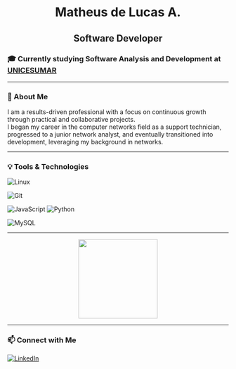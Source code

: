 <h1 align="center">Matheus de Lucas A.</h1>
<h2 align="center">Software Developer</h2>
  
### 🎓 Currently studying Software Analysis and Development at [UNICESUMAR](https://www.unicesumar.edu.br/)
---

### **📌 About Me**  
I am a results-driven professional with a focus on continuous growth through practical and collaborative projects.  
I began my career in the computer networks field as a support technician, progressed to a junior network analyst, and eventually transitioned into development, leveraging my background in networks.

---

### **💡 Tools & Technologies**  
![Linux](https://img.shields.io/badge/Linux-FCC624?style=for-the-badge&logo=linux&logoColor=black) 

![Git](https://img.shields.io/badge/Git-F05032?style=for-the-badge&logo=git&logoColor=white)  

![JavaScript](https://img.shields.io/badge/JavaScript-F7DF1E?style=for-the-badge&logo=javascript&logoColor=black) ![Python](https://img.shields.io/badge/Python-3776AB?style=for-the-badge&logo=python&logoColor=white)  


![MySQL](https://img.shields.io/badge/MySQL-4479A1?style=for-the-badge&logo=mysql&logoColor=white)  

---

<div align="center">
  <img height="180em" src="https://github-readme-stats.vercel.app/api/top-langs/?username=dlucas027&layout=compact&langs_count=7&theme=dracula"/>
</div>

---

### 📫 **Connect with Me**  
[![LinkedIn](https://img.shields.io/badge/LinkedIn-0077B5?style=for-the-badge&logo=linkedin&logoColor=white)](https://www.linkedin.com/in/delucas027)
